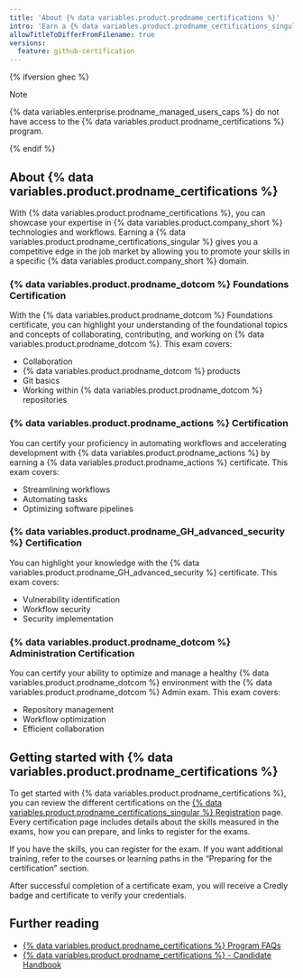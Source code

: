 ```yaml
---
title: 'About {% data variables.product.prodname_certifications %}'
intro: 'Earn a {% data variables.product.prodname_certifications_singular %} to showcase your expertise in {% data variables.product.company_short %} technologies and workflows.'
allowTitleToDifferFromFilename: true
versions:
  feature: github-certification
---
```


{% ifversion ghec %}

> [!NOTE]
> {% data variables.enterprise.prodname_managed_users_caps %} do not have access to the {% data variables.product.prodname_certifications %} program.

{% endif %}

## About {% data variables.product.prodname_certifications %}

With {% data variables.product.prodname_certifications %}, you can showcase your expertise in {% data variables.product.company_short %} technologies and workflows. Earning a {% data variables.product.prodname_certifications_singular %} gives you a competitive edge in the job market by allowing you to promote your skills in a specific {% data variables.product.company_short %} domain.

### {% data variables.product.prodname_dotcom %} Foundations Certification

With the {% data variables.product.prodname_dotcom %} Foundations certificate, you can highlight your understanding of the foundational topics and concepts of collaborating, contributing, and working on {% data variables.product.prodname_dotcom %}. This exam covers:

* Collaboration
* {% data variables.product.prodname_dotcom %} products
* Git basics
* Working within {% data variables.product.prodname_dotcom %} repositories

### {% data variables.product.prodname_actions %} Certification

You can certify your proficiency in automating workflows and accelerating development with {% data variables.product.prodname_actions %} by earning a {% data variables.product.prodname_actions %} certificate. This exam covers:

* Streamlining workflows
* Automating tasks
* Optimizing software pipelines

### {% data variables.product.prodname_GH_advanced_security %} Certification

You can highlight your knowledge with the {% data variables.product.prodname_GH_advanced_security %} certificate. This exam covers:

* Vulnerability identification
* Workflow security
* Security implementation

### {% data variables.product.prodname_dotcom %} Administration Certification

You can certify your ability to optimize and manage a healthy {% data variables.product.prodname_dotcom %} environment with the {% data variables.product.prodname_dotcom %} Admin exam. This exam covers:

* Repository management
* Workflow optimization
* Efficient collaboration

## Getting started with {% data variables.product.prodname_certifications %}

To get started with {% data variables.product.prodname_certifications %}, you can review the different certifications on the [{% data variables.product.prodname_certifications_singular %} Registration](https://examregistration.github.com/overview) page. Every certification page includes details about the skills measured in the exams, how you can prepare, and links to register for the exams.

If you have the skills, you can register for the exam. If you want additional training, refer to the courses or learning paths in the “Preparing for the certification” section.

After successful completion of a certificate exam, you will receive a Credly badge and certificate to verify your credentials.

## Further reading

* [{% data variables.product.prodname_certifications %} Program FAQs](https://examregistration.github.com/faq)
* [{% data variables.product.prodname_certifications %} - Candidate Handbook](https://examregistration.github.com/handbook)
